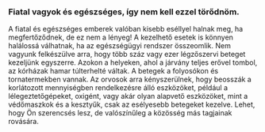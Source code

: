 ### Fiatal vagyok és egészséges, így nem kell ezzel törődnöm. 

 A fiatal és egészséges emberek valóban kisebb eséllyel halnak meg, ha megfertőződnek, de ez nem a lényeg! A kezelhető esetek is könnyen halálossá válhatnak, ha az egészségügyi rendszer összeomlik. Nem vagyunk felkészülve arra, hogy több száz vagy ezer légzőszervi beteget kezeljünk egyszerre. Azokon a helyeken, ahol a járvány teljes erővel tombol, az kórházak hamar túlterhelté váltak. A betegek a folyosókon és tornatermekben vannak. Az orvosok arra kényszerülnek, hogy beosszák a korlátozott mennyiségben rendelkezésre álló eszközöket, például a lélegeztetőgépeket, oxigént, vagy akár olyan alapvető eszközöket, mint a védőmaszkok és a kesztyűk, csak az esélyesebb betegeket kezelve. Lehet, hogy Ön szerencsés lesz, de valószínűleg a közösség más tagjainak rovására.
